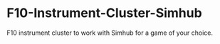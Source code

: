 # F10-Instrument-Cluster-Simhub
F10 instrument cluster to work with Simhub for a game of your choice.
